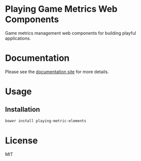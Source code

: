Playing Game Metrics Web Components
===================================

Game metrics management web components for building playful applications.

# Documentation

Please see the [documentation site](https://playingio.github.io) for more details.

# Usage

## Installation

```bash
bower install playing-metric-elements
```

# License

MIT